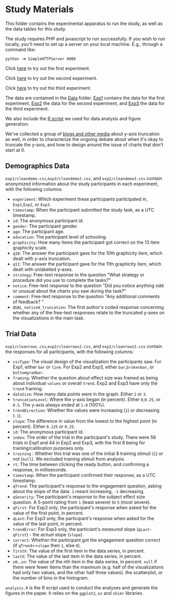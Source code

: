 # Study Materials
This folder contains the experimental apparatus to run the study, as well as the data tables for this study.

The study requires PHP and javascript to run successfully.
If you wish to run locally, you'll need to set up a server on your local machine. E.g., through a command like:
```
python -m SimpleHTTPServer 8000
````

Click [here](consent.html?exp=exp1) to try out the first experiment.

Click [here](consent.html?exp=exp2) to try out the second experiment.

Click [here](consent.html?exp=exp3) to try out the third experiment.

The data are contained in the [Data](data/) folder.
[Exp1](data/exp1) contains the data for the first experiment, [Exp2](data/exp2) the data for the second experiment, and [Exp3](data/exp3) the data for the third experiment.

We also include the [R script](data/analysis.R) we used for data analysis and figure generation.

We've collected a group of [blogs and other media](blogs.csv) about y-axis truncation as well, in order to characterize the ongoing debate about when it's okay to truncate the y-axis, and how to design around the issue of charts that don't start at 0.

## Demographics Data
`exp1/cleandemo.csv`,`exp2/cleandemo2.csv`, and `exp2/cleandemo3.csv` contain anonymized information about the study participants in each experiment, with the following columns:
* `experiment`: Which experiment these participants participated in, `Exp1`,`Exp2`, or `Exp3`.
* `timestamp`: When the participant submitted the study task, as a UTC timestamp.
* `id`: The anonymous participant id.
* `gender`: The participant gender.
* `age`: The participant age.
* `education`: The participant level of schooling.
* `graphicity`: How many items the participant got correct on the 13 item graphicity scale.
* `q10`: The answer the participant gave for the 10th graphicity item, which dealt with y-axis truncation.
* `q11`: The answer the participant gave for the 11th graphicity item, which dealt with unlabelled y-axes.
* `strategy`: Free-text response to the question "What strategy or procedure did you use to complete the tasks?"
* `notice`: Free-text response to the question "Did you notice anything odd or unusual about the charts you saw during the task?"
* `comment`: Free-text response to the question "Any additional comments of feedback? "
* `QUAL_noticed_truncation`: The first author's coded response concerning whether any of the free-text responses relate to the truncated y-axes on the visualizations in the main task.

## Trial Data
`exp1/cleanrows.csv`,`exp2/cleanrows2.csv`, and `exp2/cleanrows3.csv` contain the responses for all participants, with the following columns:

* `visType`: The visual design of the visualization the participants saw. For Exp1, either `bar` or `line`. For Exp2 and Exp3, either `bar`,`brokenbar`, or `bottomgradbar`.
* `framing`: Whether the question about effect size was framed as being about individual `values` or overall `trend`. Exp2 and Exp3 have only the `trend` framing.
* `dataSize`: How many data points were in the graph. Either `2` or `3`.
* `truncationLevel`: Where the y-axis began (in percent). Either `0`,`0.25`, or `0.5`. The y-axis always _ended_ at `1.0` (100%).
* `trendDirection`: Whether the values were increasing (`1`) or decreasing (`-1`).
* `slope`: The difference in value from the lowest to the highest point (in percent). Either `0.125` or `0.25`.
* `id`: The anonymous participant id.
* `index`: The order of the trial in the participant's study. There were 56 trials in Exp1 and 44 in Exp2 and Exp3, with the first 8 being for training/calibration purposes only.
* `training` : Whether this trial was one of the initial 8 training stimuli (`1`) or not (`null`). We excluded training stimuli from analysis.
* `rt`: The time between clicking the ready button, and confirming a response, in milliseconds.
* `timestamp`: When the participant confirmed their response, as a UTC timestamp.
* `qTrend`: The participant's response to the engagement question, asking about the slope of the data. `1` meant increasing, `-1` decreasing.
* `qSeverity`: The participant's response to the subject effect size question. A 5-point rating from `1` (least severe) to `5` (most severe).
* `qFirst`: For Exp3 only, the participant's response when asked for the value of the first point, in percent.
* `qLast`: For Exp3 only, the participant's response when asked for the value of the last point, in percent.
* `trendError`: For Exp3 only, the particiant's *measured* slope (`qLast`-`qFirst`) - the *actual* slope (`slope`).
* `correct`: Whether the participant got the engagement question correct (if `qTrend`==`slope` then `1`, else `0`).
* `firstX`: The value of the first item in the data series, in percent.
* `lastX`: The value of the last item in the data series, in percent.
* `x0`...`xn`: The value of the nth item in the data series, in percent. `null` if there were fewer items than the maximum (e.g. half of the visualizations had only two values, and the other half three values).
 the scatterplot, or the number of bins in the histogram.

`analysis.R` is the R script used to conduct the analyses and generate the figures in the paper. It relies on the `ggplot2`, `ez` and `skimr` libraries.
